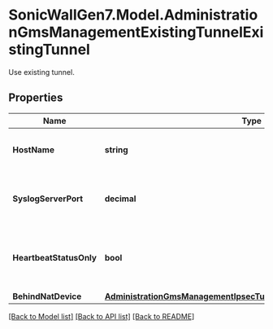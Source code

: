 # SonicWallGen7.Model.AdministrationGmsManagementExistingTunnelExistingTunnel
Use existing tunnel.

## Properties

Name | Type | Description | Notes
------------ | ------------- | ------------- | -------------
**HostName** | **string** | Set the GMS server IP or hostname. | [optional] 
**SyslogServerPort** | **decimal** | Set the syslog server port of the GMS server. | [optional] 
**HeartbeatStatusOnly** | **bool** | Enable send heartbeat status messages Only. | [optional] 
**BehindNatDevice** | [**AdministrationGmsManagementIpsecTunnelIpsecTunnelBehindNatDevice**](AdministrationGmsManagementIpsecTunnelIpsecTunnelBehindNatDevice.md) |  | [optional] 

[[Back to Model list]](../README.md#documentation-for-models) [[Back to API list]](../README.md#documentation-for-api-endpoints) [[Back to README]](../README.md)

